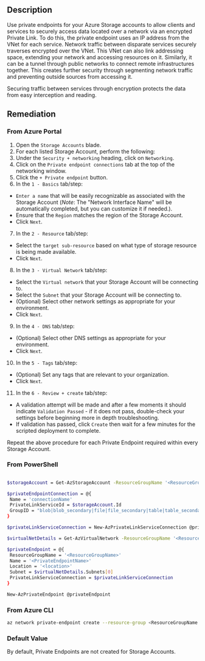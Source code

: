 ## Description

Use private endpoints for your Azure Storage accounts to allow clients and services to securely access data located over a network via an encrypted Private Link. To do this, the private endpoint uses an IP address from the VNet for each service. Network traffic between disparate services securely traverses encrypted over the VNet. This VNet can also link addressing space, extending your network and accessing resources on it. Similarly, it can be a tunnel through public networks to connect remote infrastructures together. This creates further security through segmenting network traffic and preventing outside sources from accessing it.

Securing traffic between services through encryption protects the data from easy interception and reading.

## Remediation

### From Azure Portal

1. Open the `Storage Accounts` blade.
2. For each listed Storage Account, perform the following:
3. Under the `Security + networking` heading, click on `Networking`.
4. Click on the `Private endpoint connections` tab at the top of the networking window.
5. Click the `+ Private endpoint` button.
6. In the `1 - Basics` tab/step:
 - `Enter a name` that will be easily recognizable as associated with the Storage Account (*Note*: The "Network Interface Name" will be automatically completed, but you can customize it if needed.).
 - Ensure that the `Region` matches the region of the Storage Account.
 - Click `Next`.

7. In the `2 - Resource` tab/step:
 - Select the `target sub-resource` based on what type of storage resource is being made available.
 - Click `Next`.

8. In the `3 - Virtual Network` tab/step:
 - Select the `Virtual network` that your Storage Account will be connecting to.
 - Select the `Subnet` that your Storage Account will be connecting to.
 - (Optional) Select other network settings as appropriate for your environment.
 - Click `Next`.

9. In the `4 - DNS` tab/step:
 - (Optional) Select other DNS settings as appropriate for your environment.
 - Click `Next`.

10. In the `5 - Tags` tab/step:
 - (Optional) Set any tags that are relevant to your organization.
 - Click `Next`.

11. In the `6 - Review + create` tab/step:
 - A validation attempt will be made and after a few moments it should indicate `Validation Passed` - if it does not pass, double-check your settings before beginning more in depth troubleshooting.
 - If validation has passed, click `Create` then wait for a few minutes for the scripted deployment to complete.

Repeat the above procedure for each Private Endpoint required within every Storage Account.

### From PowerShell

```bash

$storageAccount = Get-AzStorageAccount -ResourceGroupName '<ResourceGroupName>' -Name '<storageaccountname>'

$privateEndpointConnection = @{ 
 Name = 'connectionName'
 PrivateLinkServiceId = $storageAccount.Id
 GroupID = "blob|blob_secondary|file|file_secondary|table|table_secondary|queue|queue_secondary|web|web_secondary|dfs|dfs_secondary"
}

$privateLinkServiceConnection = New-AzPrivateLinkServiceConnection @privateEndpointConnection

$virtualNetDetails = Get-AzVirtualNetwork -ResourceGroupName '<ResourceGroupName>' -Name '<name>'

$privateEndpoint = @{
 ResourceGroupName = '<ResourceGroupName>'
 Name = '<PrivateEndpointName>'
 Location = '<location>'
 Subnet = $virtualNetDetails.Subnets[0]
 PrivateLinkServiceConnection = $privateLinkServiceConnection
}

New-AzPrivateEndpoint @privateEndpoint
```

### From Azure CLI

```bash
az network private-endpoint create --resource-group <ResourceGroupName --location <location> --name <private endpoint name> --vnet-name <VNET Name> --subnet <subnet name> --private-connection-resource-id <storage account ID> --connection-name <private link service connection name> --group-id <blob|blob_secondary|file|file_secondary|table|table_secondary|queue|queue_secondary|web|web_secondary|dfs|dfs_secondary>
```

### Default Value

By default, Private Endpoints are not created for Storage Accounts.
